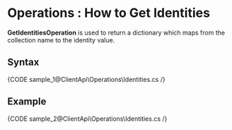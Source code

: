 ﻿# Operations : How to Get Identities

**GetIdentitiesOperation** is used to return a dictionary which maps from the collection name to the identity value.

## Syntax

{CODE sample_1@ClientApi\Operations\Identities.cs /}

## Example

{CODE sample_2@ClientApi\Operations\Identities.cs /}
